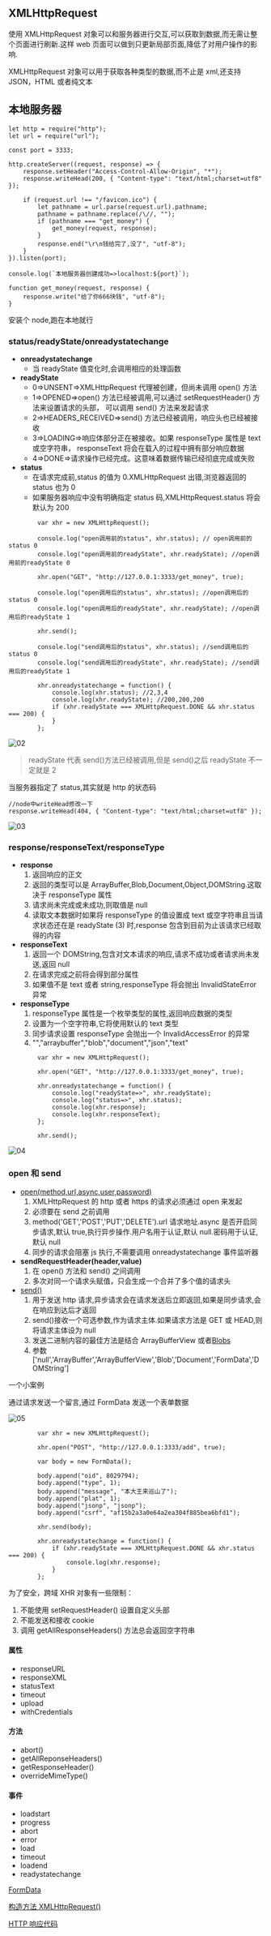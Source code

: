 ## XMLHttpRequest

使用 XMLHttpRequest 对象可以和服务器进行交互,可以获取到数据,而无需让整个页面进行刷新.这样 web 页面可以做到只更新局部页面,降低了对用户操作的影响.

XMLHttpRequest 对象可以用于获取各种类型的数据,而不止是 xml,还支持 JSON，HTML 或者纯文本

## 本地服务器

```
let http = require("http");
let url = require("url");

const port = 3333;

http.createServer((request, response) => {
    response.setHeader("Access-Control-Allow-Origin", "*");
    response.writeHead(200, { "Content-type": "text/html;charset=utf8" });

    if (request.url !== "/favicon.ico") {
        let pathname = url.parse(request.url).pathname;
        pathname = pathname.replace(/\//, "");
        if (pathname === "get_money") {
            get_money(request, response);
        }
        response.end("\r\n钱给完了,没了", "utf-8");
    }
}).listen(port);

console.log(`本地服务器创建成功=>localhost:${port}`);

function get_money(request, response) {
    response.write("给了你666块钱", "utf-8");
}
```

安装个 node,跑在本地就行

### status/readyState/onreadystatechange

-   **onreadystatechange**
    -   当 readyState 值变化时,会调用相应的处理函数
-   **readyState**
    -   0=>UNSENT=>XMLHttpRequest 代理被创建，但尚未调用 open() 方法
    -   1=>OPENED=>open() 方法已经被调用,可以通过 setRequestHeader() 方法来设置请求的头部， 可以调用 send() 方法来发起请求
    -   2=>HEADERS_RECEIVED=>send() 方法已经被调用，响应头也已经被接收
    -   3=>LOADING=>响应体部分正在被接收。如果 responseType 属性是 text 或空字符串， responseText 将会在载入的过程中拥有部分响应数据
    -   4=>DONE=>请求操作已经完成。这意味着数据传输已经彻底完成或失败
-   **status**
    -   在请求完成前,status 的值为 0.XMLHttpRequest 出错,浏览器返回的 status 也为 0
    -   如果服务器响应中没有明确指定 status 码,XMLHttpRequest.status 将会默认为 200

```
        var xhr = new XMLHttpRequest();

        console.log("open调用前的status", xhr.status); // open调用前的status 0
        console.log("open调用前的readyState", xhr.readyState); //open调用前的readyState 0

        xhr.open("GET", "http://127.0.0.1:3333/get_money", true);

        console.log("open调用后的status", xhr.status); //open调用后的status 0
        console.log("open调用后的readyState", xhr.readyState); //open调用后的readyState 1

        xhr.send();

        console.log("send调用后的status", xhr.status); //send调用后的status 0
        console.log("send调用后的readyState", xhr.readyState); //send调用后的readyState 1

        xhr.onreadystatechange = function() {
            console.log(xhr.status); //2,3,4
            console.log(xhr.readyState); //200,200,200
            if (xhr.readyState === XMLHttpRequest.DONE && xhr.status === 200) {
            }
        };
```

![02](https://github.com/easterCat/common_es6/blob/master/ajax/02.png?raw=true)

> readyState 代表 send()方法已经被调用,但是 send()之后 readyState 不一定就是 2

当服务器指定了 status,其实就是 http 的状态码

```
//node中writeHead修改一下
response.writeHead(404, { "Content-type": "text/html;charset=utf8" });
```

![03](https://github.com/easterCat/common_es6/blob/master/ajax/03.png?raw=true)

### response/responseText/responseType

-   **response**
    1. 返回响应的正文
    2. 返回的类型可以是 ArrayBuffer,Blob,Document,Object,DOMString.这取决于 responseType 属性
    3. 请求尚未完成或未成功,则取值是 null
    4. 读取文本数据时如果将 responseType 的值设置成 text 或空字符串且当请求状态还在是 readyState (3) 时,response 包含到目前为止该请求已经取得的内容
-   **responseText**
    1. 返回一个 DOMString,包含对文本请求的响应,请求不成功或者请求尚未发送,返回 null
    2. 在请求完成之前将会得到部分属性
    3. 如果值不是 text 或者 string,responseType 将会抛出 InvalidStateError 异常
-   **responseType**
    1. responseType 属性是一个枚举类型的属性,返回响应数据的类型
    2. 设置为一个空字符串,它将使用默认的 text 类型
    3. 同步请求设置 responseType 会抛出一个 InvalidAccessError 的异常
    4. "","arraybuffer","blob","document","json","text"

```
        var xhr = new XMLHttpRequest();

        xhr.open("GET", "http://127.0.0.1:3333/get_money", true);

        xhr.onreadystatechange = function() {
            console.log("readyState=>", xhr.readyState);
            console.log("status=>", xhr.status);
            console.log(xhr.response);
            console.log(xhr.responseText);
        };

        xhr.send();
```

![04](https://github.com/easterCat/common_es6/blob/master/ajax/04.png?raw=true)

### open 和 send

-   [open(method,url,async,user,password)](https://developer.mozilla.org/zh-CN/docs/Web/API/XMLHttpRequest/open)
    1. XMLHttpRequest 的 http 或者 https 的请求必须通过 open 来发起
    2. 必须要在 send 之前调用
    3. method('GET','POST','PUT','DELETE').url 请求地址.async 是否开启同步请求,默认 true,执行异步操作.用户名用于认证,默认 null.密码用于认证,默认 null
    4. 同步的请求会阻塞 js 执行,不需要调用 onreadystatechange 事件监听器
-   **sendRequestHeader(header,value)**
    1. 在 open() 方法和 send() 之间调用
    2. 多次对同一个请求头赋值，只会生成一个合并了多个值的请求头
-   [send()](https://developer.mozilla.org/zh-CN/docs/Web/API/XMLHttpRequest/send)
    1. 用于发送 http 请求,异步请求会在请求发送后立即返回,如果是同步请求,会在响应到达后才返回
    2. send()接收一个可选参数,作为请求主体.如果请求方法是 GET 或 HEAD,则将请求主体设为 null
    3. 发送二进制内容的最佳方法是结合 ArrayBufferView 或者[Blobs](https://developer.mozilla.org/en-US/docs/Web/API/Blob)
    4. 参数['null','ArrayBuffer','ArrayBufferView','Blob','Document','FormData','DOMString']

一个小案例

通过请求发送一个留言,通过 FormData 发送一个表单数据

![05](https://github.com/easterCat/common_es6/blob/master/ajax/05.png?raw=true)

```
        var xhr = new XMLHttpRequest();

        xhr.open("POST", "http://127.0.0.1:3333/add", true);

        var body = new FormData();

        body.append("oid", 8029794);
        body.append("type", 1);
        body.append("message", "本大王来巡山了");
        body.append("plat", 1);
        body.append("jsonp", "jsonp");
        body.append("csrf", "af15b2a3a0e64a2ea304f885bea6bfd1");

        xhr.send(body);

        xhr.onreadystatechange = function() {
            if (xhr.readyState === XMLHttpRequest.DONE && xhr.status === 200) {
                console.log(xhr.response);
            }
        };
```

为了安全，跨域 XHR 对象有一些限制：

1. 不能使用 setRequestHeader() 设置自定义头部
2. 不能发送和接收 cookie
3. 调用 getAllResponseHeaders() 方法总会返回空字符串

#### 属性

-   responseURL
-   responseXML
-   statusText
-   timeout
-   upload
-   withCredentials

#### 方法

-   abort()
-   getAllReponseHeaders()
-   getResponseHeader()
-   overrideMimeType()

#### 事件

-   loadstart
-   progress
-   abort
-   error
-   load
-   timeout
-   loadend
-   readystatechange

[FormData](https://developer.mozilla.org/zh-CN/docs/Web/API/FormData/Using_FormData_Objects)

[构造方法 XMLHttpRequest()](https://developer.mozilla.org/zh-CN/docs/Web/API/XMLHttpRequest)

[HTTP 响应代码](https://developer.mozilla.org/en-US/docs/Web/HTTP/Status)
